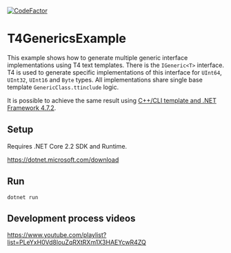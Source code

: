 [![CodeFactor](https://www.codefactor.io/repository/github/konard/t4genericsexample/badge)](https://www.codefactor.io/repository/github/konard/t4genericsexample)

# T4GenericsExample
This example shows how to generate multiple generic interface implementations using T4 text templates.
There is the `IGeneric<T>` interface.
T4 is used to generate specific implementations of this interface for `UInt64`, `UInt32`, `UInt16` and `Byte` types.
All implementations share single base template `GenericClass.ttinclude` logic.

It is possible to achieve the same result using [C++/CLI template and .NET Framework 4.7.2](https://github.com/Konard/CppGenericsExample).

## Setup
Requires .NET Core 2.2 SDK and Runtime.

https://dotnet.microsoft.com/download

## Run
```
dotnet run
```

## Development process videos
https://www.youtube.com/playlist?list=PLeYxH0Vd8louZqRXtRXm1X3HAEYcwR4ZQ
